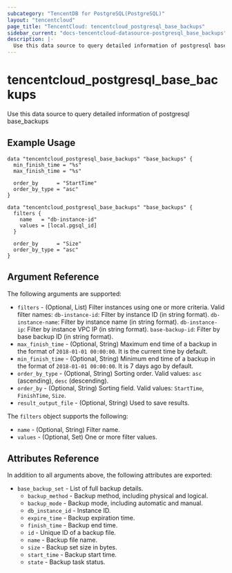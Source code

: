 ```yaml
---
subcategory: "TencentDB for PostgreSQL(PostgreSQL)"
layout: "tencentcloud"
page_title: "TencentCloud: tencentcloud_postgresql_base_backups"
sidebar_current: "docs-tencentcloud-datasource-postgresql_base_backups"
description: |-
  Use this data source to query detailed information of postgresql base_backups
---
```


# tencentcloud_postgresql_base_backups

Use this data source to query detailed information of postgresql base_backups

## Example Usage

```hcl
data "tencentcloud_postgresql_base_backups" "base_backups" {
  min_finish_time = "%s"
  max_finish_time = "%s"

  order_by      = "StartTime"
  order_by_type = "asc"
}

data "tencentcloud_postgresql_base_backups" "base_backups" {
  filters {
    name   = "db-instance-id"
    values = [local.pgsql_id]
  }

  order_by      = "Size"
  order_by_type = "asc"
}
```

## Argument Reference

The following arguments are supported:

* `filters` - (Optional, List) Filter instances using one or more criteria. Valid filter names: `db-instance-id`: Filter by instance ID (in string format). `db-instance-name`: Filter by instance name (in string format). `db-instance-ip`: Filter by instance VPC IP (in string format). `base-backup-id`: Filter by base backup ID (in string format).
* `max_finish_time` - (Optional, String) Maximum end time of a backup in the format of `2018-01-01 00:00:00`. It is the current time by default.
* `min_finish_time` - (Optional, String) Minimum end time of a backup in the format of `2018-01-01 00:00:00`. It is 7 days ago by default.
* `order_by_type` - (Optional, String) Sorting order. Valid values: `asc` (ascending), `desc` (descending).
* `order_by` - (Optional, String) Sorting field. Valid values: `StartTime`, `FinishTime`, `Size`.
* `result_output_file` - (Optional, String) Used to save results.

The `filters` object supports the following:

* `name` - (Optional, String) Filter name.
* `values` - (Optional, Set) One or more filter values.

## Attributes Reference

In addition to all arguments above, the following attributes are exported:

* `base_backup_set` - List of full backup details.
  * `backup_method` - Backup method, including physical and logical.
  * `backup_mode` - Backup mode, including automatic and manual.
  * `db_instance_id` - Instance ID.
  * `expire_time` - Backup expiration time.
  * `finish_time` - Backup end time.
  * `id` - Unique ID of a backup file.
  * `name` - Backup file name.
  * `size` - Backup set size in bytes.
  * `start_time` - Backup start time.
  * `state` - Backup task status.



